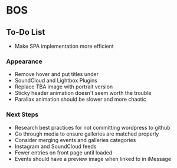 # BOS

## To-Do List
+ Make SPA implementation more efficient

### Appearance
+ Remove hover and put titles under
+ SoundCloud and Lightbox Plugins
+ Replace TBA image with portrait version
+ Sticky header animation doesn't seem worth the trouble
+ Parallax animation should be slower and more chaotic

### Next Steps
+ Research best practices for not committing wordpress to github
+ Go through media to ensure galleries are matched properly
+ Consider merging events and galleries categories
+ Instagram and SoundCloud feeds
+ Fewer entries on front page until loaded
+ Events should have a preview image when linked to in iMessage